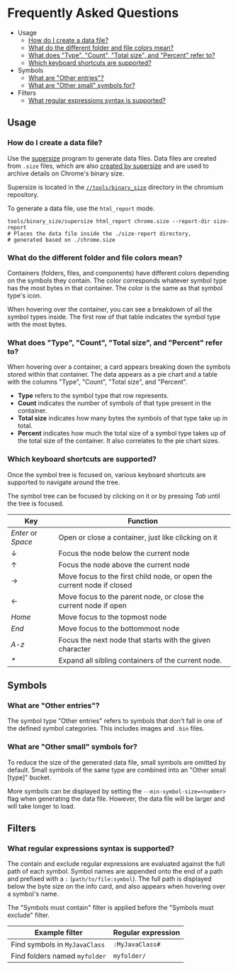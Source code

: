 # Frequently Asked Questions

- Usage
  - [How do I create a data file?](#how-do-i-create-a-data-file)
  - [What do the different folder and file colors mean?](what-do-the-different-folder-and-file-colors-mean)
  - [What does "Type", "Count", "Total size", and "Percent" refer to?](#what-does-type-count-total-size-and-percent-refer-to)
  - [Which keyboard shortcuts are supported?](#which-keyboard-shortcuts-are-supported)
- Symbols
  - [What are "Other entries"?](#what-are-other-entries)
  - [What are "Other small" symbols for?](#what-are-other-small-symbols-for)
- Filters
  - [What regular expressions syntax is supported?](#what-regular-expressions-syntax-is-supported)

## Usage

### How do I create a data file?
Use the
[supersize](https://chromium.googlesource.com/chromium/src/+/master/tools/binary_size/README.md#Super-Size)
program to generate data files. Data files are created from `.size` files,
which are also
[created by supersize](https://chromium.googlesource.com/chromium/src/+/master/tools/binary_size/README.md#Usage_archive)
and are used to archive details on Chrome's
binary size.

Supersize is located in the
[`//tools/binary_size`](https://chromium.googlesource.com/chromium/src.git/+/master/tools/binary_size/)
directory in the chromium repository.

To generate a data file, use the `html_report` mode.
```shell
tools/binary_size/supersize html_report chrome.size --report-dir size-report
# Places the data file inside the ./size-report directory,
# generated based on ./chrome.size
```

### What do the different folder and file colors mean?
Containers (folders, files, and components) have different colors depending on
the symbols they contain. The color corresponds whatever symbol type has the
most bytes in that container. The color is the same as that symbol type's icon.

When hovering over the container, you can see a breakdown of all the symbol
types inside. The first row of that table indicates the symbol type with the
most bytes.

### What does "Type", "Count", "Total size", and "Percent" refer to?
When hovering over a container, a card appears breaking down the symbols stored
within that container. The data appears as a pie chart and a table with the
columns "Type", "Count", "Total size", and "Percent".

- **Type** refers to the symbol type that row represents.
- **Count** indicates the number of symbols of that type present in the
  container.
- **Total size** indicates how many bytes the symbols of that type take up in
  total.
- **Percent** indicates how much the total size of a symbol type takes up of the
  total size of the container. It also correlates to the pie chart sizes.

### Which keyboard shortcuts are supported?
Once the symbol tree is focused on, various keyboard shortcuts are supported
to navigate around the tree.

The symbol tree can be focused by clicking on it or by pressing _Tab_ until
the tree is focused.

Key | Function
--- | --------
_Enter_ or _Space_ | Open or close a container, just like clicking on it
↓ | Focus the node below the current node
↑ | Focus the node above the current node
→ | Move focus to the first child node, or open the current node if closed
← | Move focus to the parent node, or close the current node if open
_Home_ | Move focus to the topmost node
_End_ | Move focus to the bottommost node
_A-z_ | Focus the next node that starts with the given character
_*_ | Expand all sibling containers of the current node.

## Symbols

### What are "Other entries"?
The symbol type "Other entries" refers to symbols that don't fall in one of the
defined symbol categories. This includes images and `.bin` files.

### What are "Other small" symbols for?
To reduce the size of the generated data file, small symbols are omitted by
default. Small symbols of the same type are combined into an "Other small
[type]" bucket.

More symbols can be displayed by setting the `--min-symbol-size=<number>` flag
when generating the data file. However, the data file will be larger and will
take longer to load.

## Filters

### What regular expressions syntax is supported?
The contain and exclude regular expressions are evaluated against the full path
of each symbol. Symbol names are appended onto the end of a path and prefixed
with a `:` (`path/to/file:symbol`). The full path is displayed below the byte
size on the info card, and also appears when hovering over a symbol's name.

The "Symbols must contain" filter is applied before the "Symbols must exclude"
filter.

Example filter | Regular expression
-------------- | ------------------
Find symbols in `MyJavaClass` | `:MyJavaClass#`
Find folders named `myfolder` | `myfolder/`
